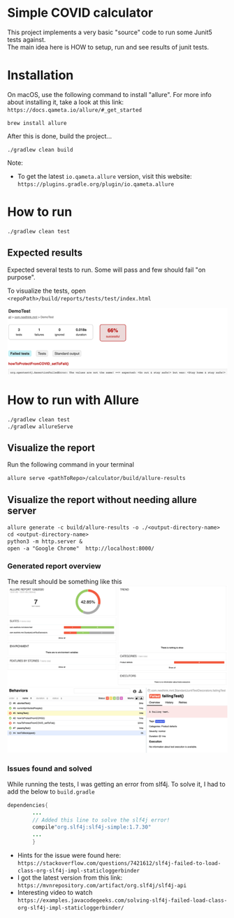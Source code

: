 # Simple COVID calculator

This project implements a very basic "source" code to run some Junit5 tests against.  
The main idea here is HOW to setup, run and see results of junit tests.

# Installation

On macOS, use the following command to install "allure". For more info about installing it, take a look at this
link: ```https://docs.qameta.io/allure/#_get_started```

```shell
brew install allure
```

After this is done, build the project...

```shell
./gradlew clean build
```

Note:

- To get the latest ```io.qameta.allure```  version, visit this
  website: ```https://plugins.gradle.org/plugin/io.qameta.allure```

# How to run

```shell
./gradlew clean test
```

## Expected results

Expected several tests to run. Some will pass and few should fail "on purpose".

To visualize the tests, open ```<repoPath>/build/reports/tests/test/index.html```

![img.png](test_report.png)

# How to run with Allure

```shell
./gradlew clean test
./gradlew allureServe
```

## Visualize the report

Run the following command in your terminal

```shell
allure serve <pathToRepo>/calculator/build/allure-results
```

## Visualize the report without needing allure server
```shell
allure generate -c build/allure-results -o ./<output-directory-name>
cd <output-directory-name>
python3 -m http.server & 
open -a "Google Chrome"  http://localhost:8000/
```

### Generated report overview

The result should be something like this
![img.png](Allure_overview_page.png)
![img.png](Behaviors.png)

### Issues found and solved

While running the tests, I was getting an error from slf4j. To solve it, I had to add the below to ```build.gradle```

```java
dependencies{
        ...
        // Added this line to solve the slf4j error!
        compile"org.slf4j:slf4j-simple:1.7.30"
        ...
        }
```

- Hints for the issue were found
  here: ```https://stackoverflow.com/questions/7421612/slf4j-failed-to-load-class-org-slf4j-impl-staticloggerbinder```
- I got the latest version from this link: ```https://mvnrepository.com/artifact/org.slf4j/slf4j-api```
- Interesting video to
  watch ```https://examples.javacodegeeks.com/solving-slf4j-failed-load-class-org-slf4j-impl-staticloggerbinder/```
  

